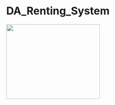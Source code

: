 # DA_Renting_System
<img src="https://user-images.githubusercontent.com/123644401/229287372-cf57f01c-d3f0-471d-a4c9-9da9644a27e2.png" width="250" height="200">




